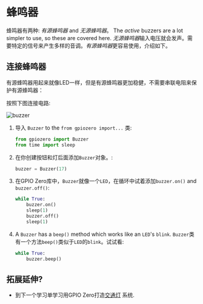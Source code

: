 # 蜂鸣器

蜂鸣器有两种: *有源蜂鸣器* and *无源蜂鸣器*。
 The *active* buzzers are a lot simpler to use, so these are covered here.
*无源蜂鸣器*输入电压就会发声。需要特定的信号来产生多样的音调。*有源蜂鸣器*更容易使用，介绍如下。

## 连接蜂鸣器

有源蜂鸣器用起来就像LED一样，但是有源蜂鸣器更加稳健，不需要串联电阻来保护有源蜂鸣器：

按照下图连接电路:

![buzzer](images/buzzer-circuit.png)

1. 导入 `Buzzer` to the `from gpiozero import...` 类:

    ```python
    from gpiozero import Buzzer
	from time import sleep
    ```

1. 在你创建按钮和灯后面添加`Buzzer`对象。:

    ```python
    buzzer = Buzzer(17)
    ```

1. 在GPIO Zero库中，`Buzzer`就像一个`LED`，在循环中试着添加`buzzer.on()` and `buzzer.off()`:

    ```python
    while True:
        buzzer.on()
	    sleep(1)
        buzzer.off()
		sleep(1)

    ```

1. A `Buzzer` has a `beep()` method which works like an `LED`'s `blink`. `Buzzer`类有一个方法`beep()`类似于`LED`的`blink`。试试看:

    ```python
    while True:
        buzzer.beep()
    ```

## 拓展延伸?

- 到下一个学习单学习用GPIO Zero打造[交通灯](trafficlights.md) 系统.
